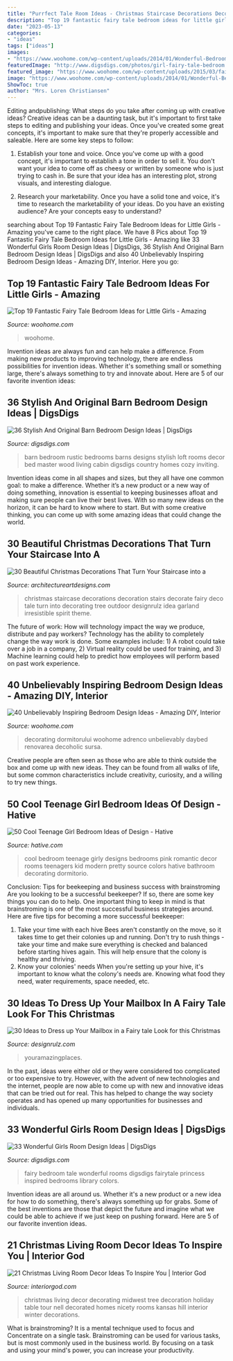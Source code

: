 ```yaml
---
title: "Purrfect Tale Room Ideas - Christmas Staircase Decorations Decoration Stairs Decorate Fairy Deco Tale Turn Into Decorating Tree Outdoor Designrulz Idea Garland Irresistible Spirit Theme"
description: "Top 19 fantastic fairy tale bedroom ideas for little girls"
date: "2023-05-13"
categories:
- "ideas"
tags: ["ideas"]
images:
- "https://www.woohome.com/wp-content/uploads/2014/01/Wonderful-Bedroom-Design-Ideas-25.jpg"
featuredImage: "http://www.digsdigs.com/photos/girl-fairy-tale-bedroom.jpg"
featured_image: "https://www.woohome.com/wp-content/uploads/2015/03/fairy-tale-girl-bedroom-woohome-6.jpg"
image: "https://www.woohome.com/wp-content/uploads/2014/01/Wonderful-Bedroom-Design-Ideas-25.jpg"
ShowToc: true
author: "Mrs. Loren Christiansen"
---
```



Editing andpublishing: What steps do you take after coming up with creative ideas?
Creative ideas can be a daunting task, but it's important to first take steps to editing and publishing your ideas. Once you've created some great concepts, it's important to make sure that they're properly accessible and saleable. Here are some key steps to follow:
1. Establish your tone and voice. Once you've come up with a good concept, it's important to establish a tone in order to sell it. You don't want your idea to come off as cheesy or written by someone who is just trying to cash in. Be sure that your idea has an interesting plot, strong visuals, and interesting dialogue.

2. Research your marketability. Once you have a solid tone and voice, it's time to research the marketability of your ideas. Do you have an existing audience? Are your concepts easy to understand?

	

		
searching about Top 19 Fantastic Fairy Tale Bedroom Ideas for Little Girls - Amazing you've came to the right place. We have 8 Pics about Top 19 Fantastic Fairy Tale Bedroom Ideas for Little Girls - Amazing like 33 Wonderful Girls Room Design Ideas | DigsDigs, 36 Stylish And Original Barn Bedroom Design Ideas | DigsDigs and also 40 Unbelievably Inspiring Bedroom Design Ideas - Amazing DIY, Interior. Here you go:
		
    
## Top 19 Fantastic Fairy Tale Bedroom Ideas For Little Girls - Amazing

<img loading=lazy src="https://www.woohome.com/wp-content/uploads/2015/03/fairy-tale-girl-bedroom-woohome-6.jpg" onerror="this.onerror=null;this.src='https://tse2.mm.bing.net/th?id=OIP.3bmsX0gffpRUxo7hm4nljgHaIz&amp;pid=15.1';" alt="Top 19 Fantastic Fairy Tale Bedroom Ideas for Little Girls - Amazing">

_Source: woohome.com_

>woohome. 

	

Invention ideas are always fun and can help make a difference. From making new products to improving technology, there are endless possibilities for invention ideas. Whether it's something small or something large, there's always something to try and innovate about. Here are 5 of our favorite invention ideas:

    
## 36 Stylish And Original Barn Bedroom Design Ideas | DigsDigs

<img loading=lazy src="http://www.digsdigs.com/photos/stylish-and-original-barn-bedrooms-4.jpg" onerror="this.onerror=null;this.src='https://tse3.mm.bing.net/th?id=OIP.l5g62WugIriELlpzxR43iQHaF4&amp;pid=15.1';" alt="36 Stylish And Original Barn Bedroom Design Ideas | DigsDigs">

_Source: digsdigs.com_

>barn bedroom rustic bedrooms barns designs stylish loft rooms decor bed master wood living cabin digsdigs country homes cozy inviting. 

	

Invention ideas come in all shapes and sizes, but they all have one common goal: to make a difference. Whether it’s a new product or a new way of doing something, innovation is essential to keeping businesses afloat and making sure people can live their best lives. With so many new ideas on the horizon, it can be hard to know where to start. But with some creative thinking, you can come up with some amazing ideas that could change the world.

    
## 30 Beautiful Christmas Decorations That Turn Your Staircase Into A

<img loading=lazy src="https://www.architectureartdesigns.com/wp-content/uploads/2012/12/architectureartdesigns-staircase-christmas-deco-013-7.jpg" onerror="this.onerror=null;this.src='https://tse1.mm.bing.net/th?id=OIP.MyO32EUG9CSC8AgEifdA2gDYEg&amp;pid=15.1';" alt="30 Beautiful Christmas Decorations That Turn Your Staircase into a">

_Source: architectureartdesigns.com_

>christmas staircase decorations decoration stairs decorate fairy deco tale turn into decorating tree outdoor designrulz idea garland irresistible spirit theme. 

	

The future of work: How will technology impact the way we produce, distribute and pay workers?
Technology has the ability to completely change the way work is done. Some examples include: 1) A robot could take over a job in a company, 2) Virtual reality could be used for training, and 3) Machine learning could help to predict how employees will perform based on past work experience.

    
## 40 Unbelievably Inspiring Bedroom Design Ideas - Amazing DIY, Interior

<img loading=lazy src="https://www.woohome.com/wp-content/uploads/2014/01/Wonderful-Bedroom-Design-Ideas-25.jpg" onerror="this.onerror=null;this.src='https://tse1.mm.bing.net/th?id=OIP.XXnlCkCaZVCiGzQuTnhzJAHaLH&amp;pid=15.1';" alt="40 Unbelievably Inspiring Bedroom Design Ideas - Amazing DIY, Interior">

_Source: woohome.com_

>decorating dormitorului woohome adrenco unbelievably daybed renovarea decoholic sursa. 

	

Creative people are often seen as those who are able to think outside the box and come up with new ideas. They can be found from all walks of life, but some common characteristics include creativity, curiosity, and a willing to try new things.

    
## 50 Cool Teenage Girl Bedroom Ideas Of Design - Hative

<img loading=lazy src="https://hative.com/wp-content/uploads/2013/07/pink-romantic-girls-bedroom-2839.jpg" onerror="this.onerror=null;this.src='https://tse1.mm.bing.net/th?id=OIP.JxY3BfbnEapV5pTASEmghwHaE8&amp;pid=15.1';" alt="50 Cool Teenage Girl Bedroom Ideas of Design - Hative">

_Source: hative.com_

>cool bedroom teenage girly designs bedrooms pink romantic decor rooms teenagers kid modern pretty source colors hative bathroom decorating dormitorio. 

	

Conclusion: Tips for beekeeping and business success with brainstroming
Are you looking to be a successful beekeeper? If so, there are some key things you can do to help. One important thing to keep in mind is that brainstroming is one of the most successful business strategies around. Here are five tips for becoming a more successful beekeeper:

1. Take your time with each hive
Bees aren't constantly on the move, so it takes time to get their colonies up and running. Don't try to rush things - take your time and make sure everything is checked and balanced before starting hives again. This will help ensure that the colony is healthy and thriving.
2. Know your colonies' needs
When you're setting up your hive, it's important to know what the colony's needs are. Knowing what food they need, water requirements, space needed, etc.

    
## 30 Ideas To Dress Up Your Mailbox In A Fairy Tale Look For This Christmas

<img loading=lazy src="https://cdn.designrulz.com/wp-content/uploads/2012/12/Holiday-Mailbox-CHRISTMAS-015.jpg" onerror="this.onerror=null;this.src='https://tse4.mm.bing.net/th?id=OIP.H-lbU3Xl5EWlMJeQCT7QRQHaLE&amp;pid=15.1';" alt="30 Ideas to Dress up Your Mailbox in a Fairy tale Look for this Christmas">

_Source: designrulz.com_

>youramazingplaces. 

	

In the past, ideas were either old or they were considered too complicated or too expensive to try. However, with the advent of new technologies and the internet, people are now able to come up with new and innovative ideas that can be tried out for real. This has helped to change the way society operates and has opened up many opportunities for businesses and individuals.

    
## 33 Wonderful Girls Room Design Ideas | DigsDigs

<img loading=lazy src="http://www.digsdigs.com/photos/girl-fairy-tale-bedroom.jpg" onerror="this.onerror=null;this.src='https://tse4.mm.bing.net/th?id=OIP.9k6gez_ywZ9G2vsCQjERFwHaJj&amp;pid=15.1';" alt="33 Wonderful Girls Room Design Ideas | DigsDigs">

_Source: digsdigs.com_

>fairy bedroom tale wonderful rooms digsdigs fairytale princess inspired bedrooms library colors. 

	

Invention ideas are all around us. Whether it's a new product or a new idea for how to do something, there's always something up for grabs. Some of the best inventions are those that depict the future and imagine what we could be able to achieve if we just keep on pushing forward. Here are 5 of our favorite invention ideas.

    
## 21 Christmas Living Room Decor Ideas To Inspire You | Interior God

<img loading=lazy src="http://interiorgod.com/wp-content/uploads/2016/10/christmas-tree-on-table.jpg" onerror="this.onerror=null;this.src='https://tse3.mm.bing.net/th?id=OIP.1K03ts-_vlJad-3qyzzs1wHaLH&amp;pid=15.1';" alt="21 Christmas Living Room Decor Ideas To Inspire You | Interior God">

_Source: interiorgod.com_

>christmas living decor decorating midwest tree decoration holiday table tour nell decorated homes nicety rooms kansas hill interior winter decorations. 

	

What is brainstroming? It is a mental technique used to focus and Concentrate on a single task. Brainstroming can be used for various tasks, but is most commonly used in the business world. By focusing on a task and using your mind's power, you can increase your productivity.

